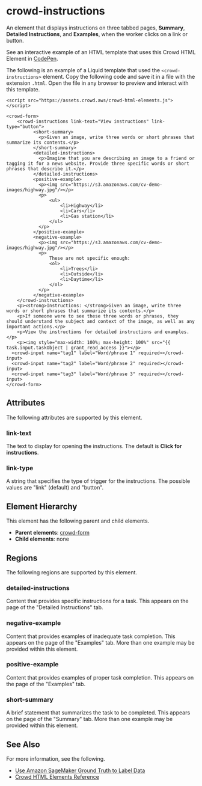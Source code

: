 # crowd\-instructions<a name="sms-ui-template-crowd-instructions"></a>

An element that displays instructions on three tabbed pages, **Summary**, **Detailed Instructions**, and **Examples**, when the worker clicks on a link or button\.

See an interactive example of an HTML template that uses this Crowd HTML Element in [CodePen](https://codepen.io/sagemaker_crowd_html_elements/pen/XWpJwbx)\.

The following is an example of a Liquid template that used the `<crowd-instructions>` element\. Copy the following code and save it in a file with the extension `.html`\. Open the file in any browser to preview and interact with this template\. 

```
<script src="https://assets.crowd.aws/crowd-html-elements.js"></script>

<crowd-form>
  	<crowd-instructions link-text="View instructions" link-type="button">
		  <short-summary>
		    <p>Given an image, write three words or short phrases that summarize its contents.</p>
		  </short-summary>
		  <detailed-instructions>
		    <p>Imagine that you are describing an image to a friend or tagging it for a news website. Provide three specific words or short phrases that describe it.</p>
		  </detailed-instructions>
		  <positive-example>
		    <p><img src="https://s3.amazonaws.com/cv-demo-images/highway.jpg"/></p>
		    <p>
		    	<ul>
		    		<li>Highway</li>
		    		<li>Cars</li>
		    		<li>Gas station</li>
		    	</ul>
		    </p>
		  </positive-example>
		  <negative-example>
		    <p><img src="https://s3.amazonaws.com/cv-demo-images/highway.jpg"/></p>
		    <p>
		    	These are not specific enough:
		    	<ol>
		    		<li>Trees</li>
		    		<li>Outside</li>
		    		<li>Daytime</li>
		    	</ol>
		    </p>
		  </negative-example>
	</crowd-instructions>
    <p><strong>Instructions: </strong>Given an image, write three words or short phrases that summarize its contents.</p>
    <p>If someone were to see these three words or phrases, they should understand the subject and context of the image, as well as any important actions.</p>
	<p>View the instructions for detailed instructions and examples.</p>
	<p><img style="max-width: 100%; max-height: 100%" src="{{ task.input.taskObject | grant_read_access }}"></p>
  <crowd-input name="tag1" label="Word/phrase 1" required></crowd-input>
  <crowd-input name="tag2" label="Word/phrase 2" required></crowd-input>
  <crowd-input name="tag3" label="Word/phrase 3" required></crowd-input>
</crowd-form>
```

## Attributes<a name="instructions-attributes"></a>

The following attributes are supported by this element\.

### link\-text<a name="instructions-attributes-link-text"></a>

The text to display for opening the instructions\. The default is **Click for instructions**\.

### link\-type<a name="instructions-attributes-link-type"></a>

A string that specifies the type of trigger for the instructions\. The possible values are "link" \(default\) and "button"\.

## Element Hierarchy<a name="instructions-element-hierarchy"></a>

This element has the following parent and child elements\.
+ **Parent elements**: [crowd\-form](sms-ui-template-crowd-form.md)
+ **Child elements**: none

## Regions<a name="instructions-regions"></a>

The following regions are supported by this element\.

### detailed\-instructions<a name="instructions-regions-detailed-instructions"></a>

Content that provides specific instructions for a task\. This appears on the page of the "Detailed Instructions" tab\.

### negative\-example<a name="instructions-regions-negative-examples"></a>

Content that provides examples of inadequate task completion\. This appears on the page of the "Examples" tab\. More than one example may be provided within this element\.

### positive\-example<a name="instructions-regions-positive-examples"></a>

Content that provides examples of proper task completion\. This appears on the page of the "Examples" tab\.

### short\-summary<a name="instructions-regions-short-summary"></a>

A brief statement that summarizes the task to be completed\. This appears on the page of the "Summary" tab\. More than one example may be provided within this element\.

## See Also<a name="instructions-see-also"></a>

For more information, see the following\.
+ [Use Amazon SageMaker Ground Truth to Label Data](sms.md)
+ [Crowd HTML Elements Reference](sms-ui-template-reference.md)